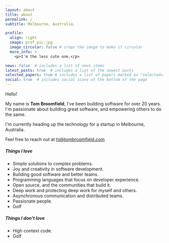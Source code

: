 ```yaml
---
layout: about
title: about
permalink: /
subtitle: Melbourne, Australia.

profile:
  align: right
  image: prof_pic.jpg
  image_circular: false # crops the image to make it circular
  more_info: >
    <p>I'm the less cute one.</p>

news: false  # includes a list of news items
latest_posts: true  # includes a list of the newest posts
selected_papers: true # includes a list of papers marked as "selected={true}"
social: true  # includes social icons at the bottom of the page
---
```


Hello! 

My name is **Tom Broomfield**, I've been building software for over 20 years.
I'm passionate about building great software, and empowering others to do the same. 

I'm currently heading up the technology for a startup in Melbourne, Australia.

Feel free to reach out at hi@tombroomfield.com

##### Things I love
* Simple solutions to complex problems.
* Joy and creativity in software development.
* Building good software and better teams.
* Programming languages that focus on developer experience.
* Open source, and the communities that build it.
* Deep work and protecting deep work for myself and others.
* Asynchronous communication and distributed teams.
* Passionate people.
* Golf


##### Things I don't love
* High context code.
* Golf


<!-- Write your biography here. Tell the world about yourself. Link to your favorite [subreddit](http://reddit.com). You can put a picture in, too. The code is already in, just name your picture `prof_pic.jpg` and put it in the `img/` folder.

Put your address / P.O. box / other info right below your picture. You can also disable any of these elements by editing `profile` property of the YAML header of your `_pages/about.md`. Edit `_bibliography/papers.bib` and Jekyll will render your [publications page](/al-folio/publications/) automatically.

Link to your social media connections, too. This theme is set up to use [Font Awesome icons](http://fortawesome.github.io/Font-Awesome/) and [Academicons](https://jpswalsh.github.io/academicons/), like the ones below. Add your Facebook, Twitter, LinkedIn, Google Scholar, or just disable all of them. -->